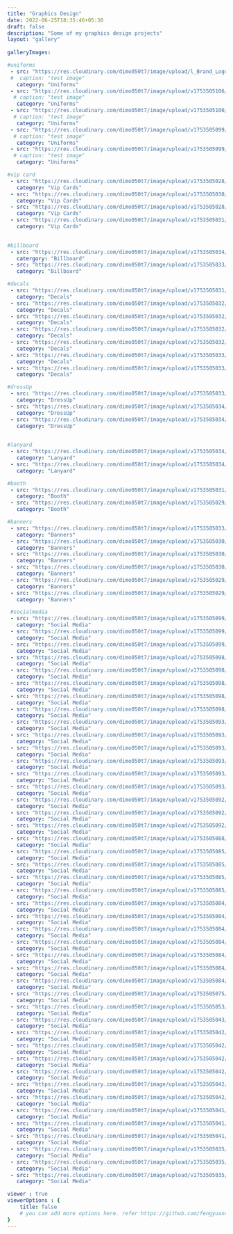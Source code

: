 ```yaml
---
title: "Graphics Design"
date: 2022-06-25T18:35:46+05:30
draft: false
description: "Some of my graphics design projects"
layout: "gallery"
      
galleryImages:

#uniforms
 - src: "https://res.cloudinary.com/dimo050t7/image/upload/l_Brand_Logo:fav_tyildl/fl_layer_apply/v1753505099/NCA_-_NV350_Shirt_BLACK_copy_hxpifl.jpg"
 #  caption: "test image"
   category: "Uniforms"
 - src: "https://res.cloudinary.com/dimo050t7/image/upload/v1753505106/NCA_-_TShirt_Final_Terra__WHITE_TEXT_aknigd.jpg"
  # caption: "test image"
   category: "Uniforms"
 - src: "https://res.cloudinary.com/dimo050t7/image/upload/v1753505100/NCA_-_TShirt_Final_Terra__BLACK_TEXT_kgnvx5.jpg"
  # caption: "test image"
   category: "Uniforms"
 - src: "https://res.cloudinary.com/dimo050t7/image/upload/v1753505099/NCA_-_TShirt_Final_Navara__WHITE_TEXT_vjbukn.jpg"
  # caption: "test image"
   category: "Uniforms"
 - src: "https://res.cloudinary.com/dimo050t7/image/upload/v1753505099/NCA_-_TShirt_Final_Navara_nqbkri.jpg"
  # caption: "test image"
   category: "Uniforms"

#vip card
 - src: "https://res.cloudinary.com/dimo050t7/image/upload/v1753505028/1_w5vtqd.jpg"
   category: "Vip Cards"
 - src: "https://res.cloudinary.com/dimo050t7/image/upload/v1753505030/3_aqpmqo.jpg"
   category: "Vip Cards"
 - src: "https://res.cloudinary.com/dimo050t7/image/upload/v1753505028/2_m7iz5g.jpg"
   category: "Vip Cards"
 - src: "https://res.cloudinary.com/dimo050t7/image/upload/v1753505031/4_euhneb.jpg"
   category: "Vip Cards"
 

#billboard
 - src: "https://res.cloudinary.com/dimo050t7/image/upload/v1753505034/2_kk9ce9.jpg"
   catergory: "Billboard"
 - src: "https://res.cloudinary.com/dimo050t7/image/upload/v1753505033/1_glxzyu.jpg"
   category: "Billboard"

#decals
 - src: "https://res.cloudinary.com/dimo050t7/image/upload/v1753505031/1_ipogcf.jpg"
   category: "Decals"
 - src: "https://res.cloudinary.com/dimo050t7/image/upload/v1753505032/2_w8s8up.jpg"
   category: "Decals"
 - src: "https://res.cloudinary.com/dimo050t7/image/upload/v1753505032/3_qvsaer.jpg"
   category: "Decals"
 - src: "https://res.cloudinary.com/dimo050t7/image/upload/v1753505032/4_uwi94l.jpg"
   category: "Decals"
 - src: "https://res.cloudinary.com/dimo050t7/image/upload/v1753505032/5_iwf2az.jpg"
   category: "Decals"
 - src: "https://res.cloudinary.com/dimo050t7/image/upload/v1753505033/6_pg3ypi.jpg"
   category: "Decals"
 - src: "https://res.cloudinary.com/dimo050t7/image/upload/v1753505033/7_anxtvt.jpg"
   category: "Decals"

#dressUp
 - src: "https://res.cloudinary.com/dimo050t7/image/upload/v1753505033/1_pbetl8.jpg"
   category: "DressUp"
 - src: "https://res.cloudinary.com/dimo050t7/image/upload/v1753505034/2_ool8ku.jpg"
   category: "DressUp"
 - src: "https://res.cloudinary.com/dimo050t7/image/upload/v1753505034/4_vry8fa.jpg"
   category: "DressUp"
 

#lanyard
 - src: "https://res.cloudinary.com/dimo050t7/image/upload/v1753505034/2_f7jfqc.jpg"
   category: "Lanyard"
 - src: "https://res.cloudinary.com/dimo050t7/image/upload/v1753505034/1_gt6tmq.jpg"
   category: "Lanyard"

#booth
 - src: "https://res.cloudinary.com/dimo050t7/image/upload/v1753505031/1_f95lrt.jpg"
   category: "Booth"
 - src: "https://res.cloudinary.com/dimo050t7/image/upload/v1753505029/2_tmw5ad.jpg"
   category: "Booth"

#banners
 - src: "https://res.cloudinary.com/dimo050t7/image/upload/v1753505033/5_tw1h43.jpg"
   category: "Banners"
 - src: "https://res.cloudinary.com/dimo050t7/image/upload/v1753505030/4_pfrz7r.jpg"
   category: "Banners"
 - src: "https://res.cloudinary.com/dimo050t7/image/upload/v1753505030/6_bpyqem.jpg"
   category: "Banners"
 - src: "https://res.cloudinary.com/dimo050t7/image/upload/v1753505030/3_gcpro8.jpg"
   category: "Banners"
 - src: "https://res.cloudinary.com/dimo050t7/image/upload/v1753505029/1_b7mcon.jpg"
   category: "Banners"
 - src: "https://res.cloudinary.com/dimo050t7/image/upload/v1753505029/2_c9ns2r.jpg"
   category: "Banners"

 #socialmedia
 - src: "https://res.cloudinary.com/dimo050t7/image/upload/v1753505099/9_mhsltd.png"
   category: "Social Media"
 - src: "https://res.cloudinary.com/dimo050t7/image/upload/v1753505099/8_w0jt68.png"
   category: "Social Media"
 - src: "https://res.cloudinary.com/dimo050t7/image/upload/v1753505099/7_wphl3o.png"
   category: "Social Media"
 - src: "https://res.cloudinary.com/dimo050t7/image/upload/v1753505098/6_fyo002.png"
   category: "Social Media"
 - src: "https://res.cloudinary.com/dimo050t7/image/upload/v1753505098/5_aq407u.png"
   category: "Social Media" 
 - src: "https://res.cloudinary.com/dimo050t7/image/upload/v1753505098/6_fyo002.png"
   category: "Social Media"
 - src: "https://res.cloudinary.com/dimo050t7/image/upload/v1753505098/5_aq407u.png"
   category: "Social Media"
 - src: "https://res.cloudinary.com/dimo050t7/image/upload/v1753505098/43_bjojdq.png"
   category: "Social Media"
 - src: "https://res.cloudinary.com/dimo050t7/image/upload/v1753505093/42_stjkhs.png"
   category: "Social Media"
 - src: "https://res.cloudinary.com/dimo050t7/image/upload/v1753505093/41_ogqtwf.png"
   category: "Social Media"
 - src: "https://res.cloudinary.com/dimo050t7/image/upload/v1753505093/40_bystqv.png"
   category: "Social Media"
 - src: "https://res.cloudinary.com/dimo050t7/image/upload/v1753505093/4_u3z0fh.png"
   category: "Social Media"
 - src: "https://res.cloudinary.com/dimo050t7/image/upload/v1753505093/38_lkv6lf.png"
   category: "Social Media"
 - src: "https://res.cloudinary.com/dimo050t7/image/upload/v1753505093/39_zco6ee.png"
   category: "Social Media"
 - src: "https://res.cloudinary.com/dimo050t7/image/upload/v1753505092/37_xf6b75.png"
   category: "Social Media"
 - src: "https://res.cloudinary.com/dimo050t7/image/upload/v1753505092/36_pnm2w5.png"
   category: "Social Media"
 - src: "https://res.cloudinary.com/dimo050t7/image/upload/v1753505092/35_sozdmj.png"
   category: "Social Media"
 - src: "https://res.cloudinary.com/dimo050t7/image/upload/v1753505088/34_e8f2md.png"
   category: "Social Media"
 - src: "https://res.cloudinary.com/dimo050t7/image/upload/v1753505085/33_vsbsat.png"
   category: "Social Media"
 - src: "https://res.cloudinary.com/dimo050t7/image/upload/v1753505085/32_th5rel.png"
   category: "Social Media"
 - src: "https://res.cloudinary.com/dimo050t7/image/upload/v1753505085/31_czxbue.png"
   category: "Social Media"
 - src: "https://res.cloudinary.com/dimo050t7/image/upload/v1753505085/29_zrpysd.png"
   category: "Social Media"
 - src: "https://res.cloudinary.com/dimo050t7/image/upload/v1753505084/3_lxpigj.png"
   category: "Social Media"
 - src: "https://res.cloudinary.com/dimo050t7/image/upload/v1753505084/30_ohmxts.png"
   category: "Social Media"
 - src: "https://res.cloudinary.com/dimo050t7/image/upload/v1753505084/28_aj6hbr.png"
   category: "Social Media"
 - src: "https://res.cloudinary.com/dimo050t7/image/upload/v1753505084/27_gdbah1.png"
   category: "Social Media"
 - src: "https://res.cloudinary.com/dimo050t7/image/upload/v1753505084/26_g9v3rz.png"
   category: "Social Media"
 - src: "https://res.cloudinary.com/dimo050t7/image/upload/v1753505084/25_am3bxl.png"
   category: "Social Media"
 - src: "https://res.cloudinary.com/dimo050t7/image/upload/v1753505084/24_pvr1lb.png"
   category: "Social Media"
 - src: "https://res.cloudinary.com/dimo050t7/image/upload/v1753505075/23_uymxkg.png"
   category: "Social Media"
 - src: "https://res.cloudinary.com/dimo050t7/image/upload/v1753505053/22_nho1wg.png"
   category: "Social Media"
 - src: "https://res.cloudinary.com/dimo050t7/image/upload/v1753505043/18_t7kt5z.png"
   category: "Social Media"
 - src: "https://res.cloudinary.com/dimo050t7/image/upload/v1753505042/21_inosfz.png"
   category: "Social Media"
 - src: "https://res.cloudinary.com/dimo050t7/image/upload/v1753505042/20_wqechx.png"
   category: "Social Media"
 - src: "https://res.cloudinary.com/dimo050t7/image/upload/v1753505042/2_ogojw9.png"
   category: "Social Media"
 - src: "https://res.cloudinary.com/dimo050t7/image/upload/v1753505042/19_oerndx.png"
   category: "Social Media"
 - src: "https://res.cloudinary.com/dimo050t7/image/upload/v1753505042/17_psx7kf.png"
   category: "Social Media"
 - src: "https://res.cloudinary.com/dimo050t7/image/upload/v1753505042/16_azkbay.jpg"
   category: "Social Media"
 - src: "https://res.cloudinary.com/dimo050t7/image/upload/v1753505041/15_nyj13l.jpg"
   category: "Social Media"
 - src: "https://res.cloudinary.com/dimo050t7/image/upload/v1753505041/12_x1h913.jpg"
   category: "Social Media"
 - src: "https://res.cloudinary.com/dimo050t7/image/upload/v1753505041/13_cwsvqz.png"
   category: "Social Media"
 - src: "https://res.cloudinary.com/dimo050t7/image/upload/v1753505035/1_rcnjhv.jpg"
   category: "Social Media"
 - src: "https://res.cloudinary.com/dimo050t7/image/upload/v1753505035/11_enrdnl.png"
   category: "Social Media"
 - src: "https://res.cloudinary.com/dimo050t7/image/upload/v1753505035/10_r7v0ba.png"
   category: "Social Media"

viewer : true
viewerOptions : {
    title: false
    # you can add more options here. refer https://github.com/fengyuanchen/viewerjs?tab=readme-ov-file#options
}
---
```

